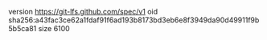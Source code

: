 version https://git-lfs.github.com/spec/v1
oid sha256:a43fac3ce62a1fdaf91f6ad193b8173bd3eb6e8f3949da90d49911f9b5b5ca81
size 6100
